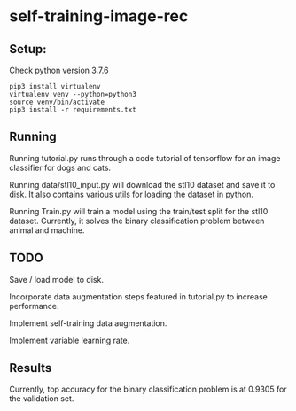# self-training-image-rec

## Setup:

Check python version 3.7.6

```
pip3 install virtualenv
virtualenv venv --python=python3
source venv/bin/activate
pip3 install -r requirements.txt
```

## Running

Running tutorial.py runs through a code tutorial of tensorflow for an image classifier for dogs and cats.


Running data/stl10_input.py will download the stl10 dataset and save it to disk.
It also contains various utils for loading the dataset in python.


Running Train.py will train a model using the train/test split for the stl10 dataset. Currently, it solves the binary classification problem between animal and machine.


## TODO
Save / load model to disk.

Incorporate data augmentation steps featured in tutorial.py to increase performance.

Implement self-training data augmentation.

Implement variable learning rate.

## Results
Currently, top accuracy for the binary classification problem is at 0.9305 for the validation set.
